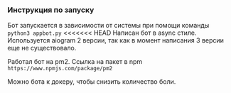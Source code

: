 ### Инструкция по запуску 

Бот запускается в зависимости от системы при помощи команды `python3 appbot.py` 
<<<<<<< HEAD
Написан бот в async стиле. 
Используется aiogram 2 версии, так как в момент написания 3 версии еще не существовало.

Работал бот на pm2. 
Ссылка на пакет в npm `https://www.npmjs.com/package/pm2`

Можно бота к докеру, чтобы снизить количество боли. 
